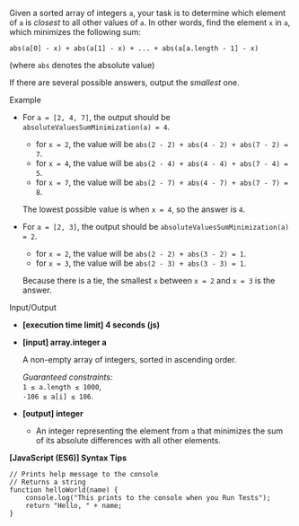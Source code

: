 Given a sorted array of integers `a`, your task is to determine which element of
`a` is _closest_ to all other values of `a`. In other words, find the element
`x` in `a`, which minimizes the following sum:

    abs(a[0] - x) + abs(a[1] - x) + ... + abs(a[a.length - 1] - x)

(where `abs` denotes the absolute value)

If there are several possible answers, output the _smallest_ one.

Example

- For `a = [2, 4, 7]`, the output should be
  `absoluteValuesSumMinimization(a) = 4`.

  - for `x = 2`, the value will be `abs(2 - 2) + abs(4 - 2) + abs(7 - 2) = 7`.
  - for `x = 4`, the value will be `abs(2 - 4) + abs(4 - 4) + abs(7 - 4) = 5`.
  - for `x = 7`, the value will be `abs(2 - 7) + abs(4 - 7) + abs(7 - 7) = 8`.

  The lowest possible value is when `x = 4`, so the answer is `4`.

- For `a = [2, 3]`, the output should be `absoluteValuesSumMinimization(a) = 2`.

  - for `x = 2`, the value will be `abs(2 - 2) + abs(3 - 2) = 1`.
  - for `x = 3`, the value will be `abs(2 - 3) + abs(3 - 3) = 1`.

  Because there is a tie, the smallest `x` between `x = 2` and `x = 3` is the
  answer.

Input/Output

- **\[execution time limit\] 4 seconds (js)**

- **\[input\] array.integer a**

  A non-empty array of integers, sorted in ascending order.

  _Guaranteed constraints:_  
  `1 ≤ a.length ≤ 1000`,  
  `-106 ≤ a[i] ≤ 106`.

- **\[output\] integer**

  - An integer representing the element from `a` that minimizes the sum of its
    absolute differences with all other elements.

**\[JavaScript (ES6)\] Syntax Tips**

    // Prints help message to the console
    // Returns a string
    function helloWorld(name) {
        console.log("This prints to the console when you Run Tests");
        return "Hello, " + name;
    }
